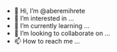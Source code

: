 - 👋 Hi, I’m @aberemihrete
- 👀 I’m interested in ...
- 🌱 I’m currently learning ...
- 💞️ I’m looking to collaborate on ...
- 📫 How to reach me ...

<!---
aberemihrete/aberemihrete is a ✨ special ✨ repository because its `README.md` (this file) appears on your GitHub profile.
You can click the Preview link to take a look at your changes.
--->
